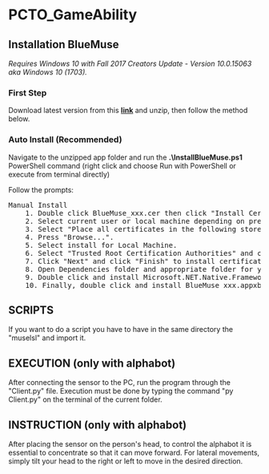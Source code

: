 # PCTO_GameAbility
## Installation BlueMuse
*Requires Windows 10 with Fall 2017 Creators Update - Version 10.0.15063 aka Windows 10 (1703).*

### First Step
Download latest version from this **<a href="https://github.com/kowalej/BlueMuse/releases">link</a>** and unzip, then follow the method below.

### Auto Install (Recommended)
Navigate to the unzipped app folder and run the **.\InstallBlueMuse.ps1** PowerShell command (right click and choose Run with PowerShell or execute from terminal directly)

Follow the prompts: 
<pre>
Manual Install
    1. Double click BlueMuse_xxx.cer then click "Install Certificate".
    2. Select current user or local machine depending on preference and click "Next".
    3. Select "Place all certificates in the following store".
    4. Press "Browse...".
    5. Select install for Local Machine.
    6. Select "Trusted Root Certification Authorities" and click "OK".
    7. Click "Next" and click "Finish" to install certificate.
    8. Open Dependencies folder and appropriate folder for your machine architecture.
    9. Double click and install Microsoft.NET.Native.Framework.1.7 and Microsoft.NET.Native.Runtime.1.7.
    10. Finally, double click and install BlueMuse_xxx.appxbundle.
</pre>

## SCRIPTS
If you want to do a script you have to have in the same directory the "muselsl" and import it.

## EXECUTION (only with alphabot)
After connecting the sensor to the PC, run the program through the "Client.py" file. Execution must be done by typing the command "py Client.py" on the terminal of the current folder.

## INSTRUCTION (only with alphabot)
After placing the sensor on the person's head, to control the alphabot it is essential to concentrate so that it can move forward. For lateral movements, simply tilt your head to the right or left to move in the desired direction.

